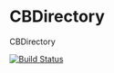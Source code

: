 # CBDirectory
CBDirectory

[![Build Status](https://app.bitrise.io/app/78ba60ad3662f53d/status.svg?token=ub_XfGcSzjV83X_V50OB6g&branch=master)](https://app.bitrise.io/app/78ba60ad3662f53d)
